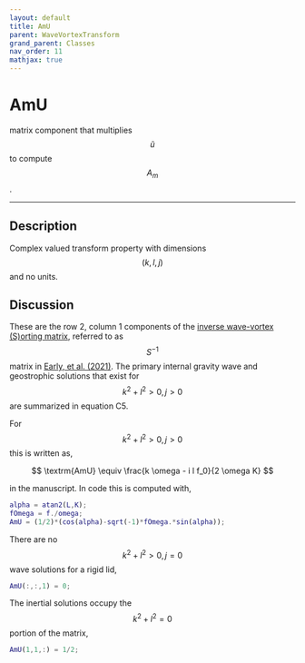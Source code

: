 ```yaml
---
layout: default
title: AmU
parent: WaveVortexTransform
grand_parent: Classes
nav_order: 11
mathjax: true
---
```


#  AmU

matrix component that multiplies $$\tilde{u}$$ to compute $$A_m$$.


---

## Description
Complex valued transform property with dimensions $$(k,l,j)$$ and no units.

## Discussion

These are the row 2, column 1 components of the [inverse wave-vortex (S)orting matrix](/transformations/transformations.html), referred to as $$S^{-1}$$ matrix in [Early, et al. (2021)](https://doi.org/10.1017/jfm.2020.995). The primary internal gravity wave and geostrophic solutions that exist for $$k^2+l^2>0, j>0$$ are summarized in equation C5.

For $$k^2+l^2>0, j>0$$ this is written as,

$$
\textrm{AmU} \equiv \frac{k \omega - i l f_0}{2 \omega K}
$$

in the manuscript. In code this is computed with,

```matlab
alpha = atan2(L,K);
fOmega = f./omega;
AmU = (1/2)*(cos(alpha)-sqrt(-1)*fOmega.*sin(alpha));
```

There are no $$k^2+l^2>0, j=0$$ wave solutions for a rigid lid,

```matlab
AmU(:,:,1) = 0;
```

The inertial solutions occupy the $$k^2+l^2=0$$ portion of the matrix,

```matlab
AmU(1,1,:) = 1/2;
```

